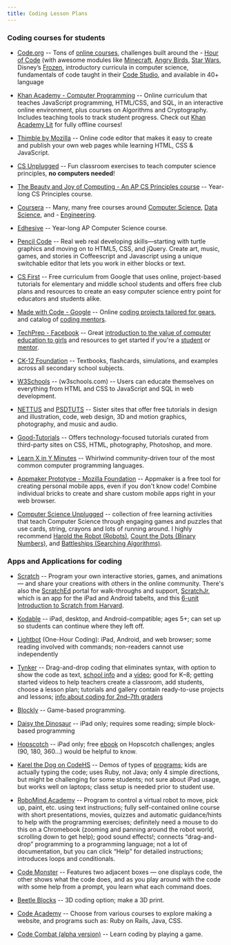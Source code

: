```yaml
---
title: Coding Lesson Plans
---
```




### Coding courses for students

- [Code.org](http://code.org) -- Tons of [online courses](https://code.org/learn/beyond), challenges built around the - [Hour of Code](https://code.org/learn) (with awesome modules like [Minecraft](https://code.org/mc), [Angry Birds](http://learn.code.org/hoc/1), [Star Wars](https://code.org/starwars), Disney’s [Frozen](https://studio.code.org/s/frozen/stage/1/puzzle/1), introductory curricula in computer science, fundamentals of code taught in their [Code Studio](https://studio.code.org/), and available in 40+ language 

- [Khan Academy - Computer Programming](https://www.khanacademy.org/computing/computer-programming/programming) -- Online curriculum that teaches JavaScript programming, HTML/CSS, and SQL, in an interactive online environment, plus courses on Algorithms and Cryptography. Includes teaching tools to track student progress. Check out [Khan Academy Lit](https://learningequality.org/ka-lite/) for fully offline courses!

- [Thimble by Mozilla](https://thimble.mozilla.org/) -- Online code editor that makes it easy to create and publish your own web pages while learning HTML, CSS & JavaScript.

- [CS Unplugged](http://csunplugged.org/) -- Fun classroom exercises to teach computer science principles, **no computers needed**!

- [The Beauty and Joy of Computing - An AP CS Principles course](http://bjc.berkeley.edu/) -- Year-long CS Principles course.

- [Coursera](https://www.coursera.org/) -- Many, many free courses around [Computer Science](https://www.coursera.org/browse/computer-science?languages=en), [Data Science](https://www.coursera.org/browse/data-science?languages=en), and - [Engineering](https://www.coursera.org/browse/physical-science-and-engineering?languages=en).

- [Edhesive](https://edhesive.com/) -- Year-long AP Computer Science course.

- [Pencil Code](https://pencilcode.net/) -- Real web real developing skills—starting with turtle graphics and moving on to HTML5, CSS, and jQuery. Create art, music, games, and stories in Coffeescript and Javascript using a unique switchable editor that lets you work in either blocks or text.

- [CS First](http://cs-first.com/) -- Free curriculum from Google that uses online, project-based tutorials for elementary and middle school students and offers free club plans and resources to create an easy computer science entry point for educators and students alike.

- [Made with Code - Google](https://www.madewithcode.com/) -- Online [coding projects tailored for gears](https://www.madewithcode.com/projects/), and catalog of [coding mentors](https://www.madewithcode.com/mentors/).

- [TechPrep - Facebook](https://techprep.fb.com/) -- Great [introduction to the value of computer education to girls](https://techprep.fb.com/why/) and resources to get started if you're a [student](https://techprep.fb.com/get-started/) or [mentor](https://techprep.fb.com/get-started/).

- [CK-12 Foundation](http://www.ck12.org/) -- Textbooks, flashcards, simulations, and examples across all secondary school subjects.

- [W3Schools](http://www.w3schools.com) -- (w3schools.com) -- Users can educate themselves on everything from HTML and CSS to
JavaScript and SQL in web development.

- [NETTUS](http://code.tutsplus.com/) and [PSDTUTS](http://design.tutsplus.com) -- Sister sites that offer free tutorials in design and illustration, code, web design, 3D and motion graphics, photography, and music and audio.

- [Good-Tutorials](http://www.good-tutorials.com/) -- Offers technology-focused tutorials curated from third-party sites on CSS, HTML, photography, Photoshop, and more.

- [Learn X in Y Minutes](https://learnxinyminutes.com/) -- Whirlwind community-driven tour of the most common computer programming languages.

- [Appmaker Prototype - Mozilla Foundation](https://webmaker.org/appmaker) -- Appmaker is a free tool for creating personal mobile apps, even if you don't know code! Combine individual bricks to create and share custom mobile apps right in your web browser.

- [Computer Science Unplugged](http://csunplugged.org/) -- collection of free learning activities that teach Computer Science through engaging games and puzzles that use cards, string, crayons and lots of running around. I highly recommend [Harold the Robot (Robots)](http://csunplugged.org/harold-the-robot-2/), [Count the Dots {Binary Numbers)](http://csunplugged.org/binary-numbers/), and [Battleships (Searching Algorithms)](http://csunplugged.org/searching-algorithms/).



### Apps and Applications for coding

- [Scratch](https://scratch.mit.edu/) -- Program your own interactive stories, games, and animations — and share your creations with others in the online community. There's also the [ScratchEd](http://scratched.gse.harvard.edu/) portal for walk-throughs and support, [ScratchJr](http://www.scratchjr.org/), which is an app for the iPad and Android tabelts, and this [6-unit Introduction to Scratch from Harvard](http://scratched.gse.harvard.edu/guide/).

- [Kodable](https://itunes.apple.com/us/app/kodable/id577673067?mt=8) -- iPad, desktop, and Android-compatible; ages 5+; can set up so students can continue where they left off.

- [Lightbot](https://itunes.apple.com/us/app/lightbot-one-hour-coding/id873943739) (One-Hour Coding): iPad, Android, and web browser; some reading involved with commands; non-readers cannot use independently

- [Tynker](http://www.tynker.com/hour-of-code/) -- Drag-and-drop coding that eliminates syntax, with option to show the code as text, [school info](http://www.tynker.com/school/) and a [video](http://youtu.be/zK_EWkzmw64); good for K–8; getting started videos to help teachers create a classroom, add students, choose a lesson plan; tutorials and gallery contain ready-to-use projects and lessons; [info about coding for 2nd–7th graders](http://www.tynker.com/blog/articles/teacher-profiles/early-cs-education-in-grades-2-7/)

- [Blockly](https://blockly-games.appspot.com/) -- Game-based programming.

- [Daisy the Dinosaur](https://itunes.apple.com/us/app/daisy-the-dinosaur/id490514278?mt=8) -- iPad only; requires some reading; simple block-based programming

- [Hopscotch](https://itunes.apple.com/us/app/hopscotch-coding-for-kids/id617098629) -- iPad only; free [ebook](http://www.speedofcreativity.org/2013/11/12/hopscotch-challenges-a-free-curriculum-ebook-for-ipad-coders/) on Hopscotch challenges; angles (90, 180, 360…) would be helpful to know.

- [Karel the Dog on CodeHS](http://code.org/learn/codehs) -- Demos of types of [programs](http://codehs.com/demos); kids are actually typing the code; uses Ruby, not Java; only 4 simple directions, but might be challenging for some students; not sure about iPad usage, but works well on laptops; class setup is needed prior to student use.

- [RoboMind Academy](http://www.robomindacademy.com/go/robomind/home) -- Program to control a virtual robot to move, pick up, paint, etc. using text instructions; fully self-contained online course with short presentations, movies, quizzes and automatic guidance/hints to help with the programming exercises; definitely need a mouse to do this on a Chromebook (zooming and panning around the robot world, scrolling down to get help); good sound effects!; connects “drag-and-drop” programming to a programming language; not a lot of documentation, but you can click “Help” for detailed instructions; introduces loops and conditionals.

- [Code Monster](http://www.crunchzilla.com/code-monster) -- Features two adjacent boxes — one displays code, the other shows what the code does, and as you play around with the code with some help from a prompt, you learn what each command does.

- [Beetle Blocks](http://beetleblocks.com/) -- 3D coding option; make a 3D print.

- [Code Academy](https://blockly-games.appspot.com/about?lang=en) -- Choose from various courses to explore making a website, and programs such as: Ruby on Rails, Java, CSS.

- [Code Combat (alpha version)](https://codecombat.com/) -- Learn coding by playing a game.


